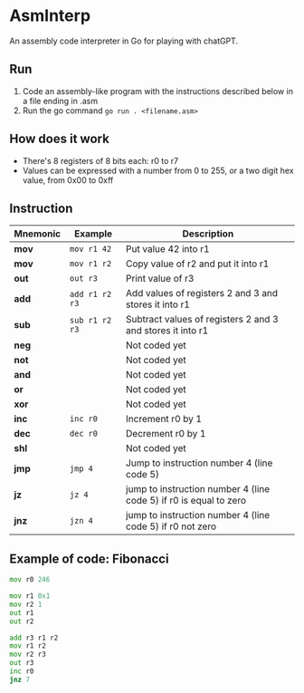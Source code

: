 # AsmInterp

An assembly code interpreter in Go for playing with chatGPT.

## Run

1. Code an assembly-like program with the instructions described below in a file ending in .asm
2. Run the go command `go run . <filename.asm>`

## How does it work

- There's 8 registers of 8 bits each: r0 to r7
- Values can be expressed with a number from 0 to 255, or a two digit hex value, from 0x00 to 0xff

## Instruction

| Mnemonic | Example        | Description                                                       |
| -------- | -------------- | ----------------------------------------------------------------- |
| **mov**  | `mov r1 42`    | Put value 42 into r1                                              |
| **mov**  | `mov r1 r2`    | Copy value of r2 and put it into r1                               |
| **out**  | `out r3`       | Print value of r3                                                 |
| **add**  | `add r1 r2 r3` | Add values of registers 2 and 3 and stores it into r1             |
| **sub**  | `sub r1 r2 r3` | Subtract values of registers 2 and 3 and stores it into r1        |
| **neg**  |                | Not coded yet                                                     |
| **not**  |                | Not coded yet                                                     |
| **and**  |                | Not coded yet                                                     |
| **or**   |                | Not coded yet                                                     |
| **xor**  |                | Not coded yet                                                     |
| **inc**  | `inc r0`       | Increment r0 by 1                                                 |
| **dec**  | `dec r0`       | Decrement r0 by 1                                                 |
| **shl**  |                | Not coded yet                                                     |
| **jmp**  | `jmp 4`        | Jump to instruction number 4 (line code 5)                        |
| **jz**   | `jz 4`         | jump to instruction number 4 (line code 5) if r0 is equal to zero |
| **jnz**  | `jzn 4`        | jump to instruction number 4 (line code 5) if r0 not zero         |

## Example of code: Fibonacci

```asm
mov r0 246

mov r1 0x1
mov r2 1
out r1
out r2

add r3 r1 r2
mov r1 r2
mov r2 r3
out r3
inc r0
jnz 7
```